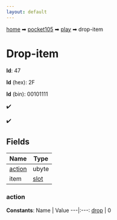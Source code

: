 ```yaml
---
layout: default
---
```


[home](/) ➡ [pocket105](/protocol/pocket105) ➡ [play](/protocol/pocket105/play) ➡ drop-item

# Drop-item

**Id**: 47

**Id** (hex): 2F

**Id** (bin): 00101111

✔️

✔️

## Fields

Name | Type
---|---
[action](#action) | ubyte
item | [slot](/protocol/pocket105/types/slot)

### action

**Constants**:
Name | Value
---|:---:
[drop](action_drop) | 0

